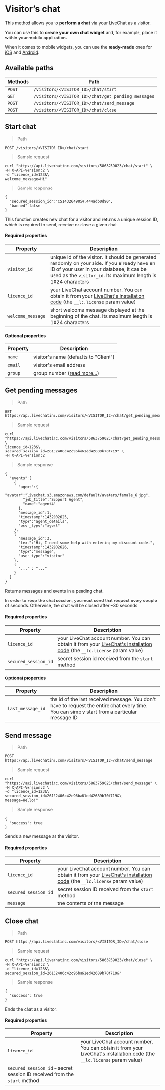 # Visitor’s chat

This method allows you to **perform a chat** via your LiveChat as a visitor.

You can use this to **create your own chat widget** and, for example, place it within your mobile application.

When it comes to mobile widgets, you can use the **ready-made** ones for [iOS](https://docs.livechatinc.com/ios-widget/) and [Android](https://docs.livechatinc.com/android-widget/).

## Available paths

| Methods       | Path      |
|--------------|-----------|
| `POST` | `/visitors/<VISITOR_ID>/chat/start` |
| `GET` | `/visitors/<VISITOR_ID>/chat/get_pending_messages` |
| `POST` | `/visitors/<VISITOR_ID>/chat/send_message` |
| `POST` | `/visitors/<VISITOR_ID>/chat/close` |


## Start chat

> Path

```
POST /visitors/<VISITOR_ID>/chat/start
```

> Sample request

```shell
curl "https://api.livechatinc.com/visitors/5863759023/chat/start" \
-H X-API-Version:2 \
-d "licence_id=123&\
welcome_message=Hi"
```

> Sample response

```json-doc
{
  "secured_session_id":"CS1432649054.444adb0d90",
  "banned":false
}
```

This function creates new chat for a visitor and returns a unique session ID, which is required to send, receive or close a given chat.

#### Required properties

| Property | Description |
|---------|--------------------|
| `visitor_id` | unique id of the visitor. It should be generated randomly on your side. If you already have an ID of your user in your database, it can be used as the `visitor_id`. Its maximum length is 1024 characters |
| `licence_id` | your LiveChat account number. You can obtain it from your [LiveChat's installation code](https://my.livechatinc.com/settings/code) (the `__lc.license` param value) |
| `welcome_message` | short welcome message displayed at the beginning of the chat. Its maximum length is 1024 characters |

#### Optional properties

| Property | Description |
|---------|--------------------|
| `name` | visitor's name (defaults to "Client") |
| `email` | visitor's email address |
| `group` | group number ([read more...](http://www.livechatinc.com/kb/dividing-live-chat-by-group/)) |

## Get pending messages

> Path

```
GET https://api.livechatinc.com/visitors/<VISITOR_ID>/chat/get_pending_messages
```

> Sample request

```shell
curl "https://api.livechatinc.com/visitors/5863759023/chat/get_pending_messages?\
licence_id=123&\
secured_session_id=26132406c42c96ba61ed42689b70f719" \
-H X-API-Version:2
```

> Sample response

```json-doc
{
  "events":[
    {
      "agent":{
        "avatar":"livechat.s3.amazonaws.com/default/avatars/female_6.jpg",
        "job_title":"Support Agent",
        "name":"agent4"
      },
      "message_id":1,
      "timestamp":1432902625,
      "type":"agent_details",
      "user_type":"agent"
    },
    {
      "message_id":3,
      "text":"Hi, I need some help with entering my discount code.",
      "timestamp":1432902626,
      "type":"message",
      "user_type":"visitor"
    },
    { 
      "..." : "..."
    }
  ]
}
```

Returns messages and events in a pending chat.

<aside class="notice">In order to keep the chat session, you must send that request every couple of seconds. Otherwise, the chat will be closed after ~30 seconds.</aside>

#### Required properties

| Property | Description |
|---------|--------------------|
| `licence_id` | your LiveChat account number. You can obtain it from your [LiveChat's installation code](https://my.livechatinc.com/settings/code) (the `__lc.license` param value) |
| `secured_session_id` | secret session id received from the `start` method |

#### Optional properties

| Property | Description |
|---------|--------------------|
| `last_message_id` | the id of the last received message. You don't have to request the entire chat every time. You can simply start from a particular message ID | 

## Send message

> Path

```
POST https://api.livechatinc.com/visitors/<VISITOR_ID>/chat/send_message
```

> Sample request

```shell
curl "https://api.livechatinc.com/visitors/5863759023/chat/send_message" \
-H X-API-Version:2 \
-d "licence_id=123&\
secured_session_id=26132406c42c96ba61ed42689b70f719&\
message=Hello!"
```

> Sample response

```json-doc
{
  "success": true
} 
```

Sends a new message as the visitor.

#### Required properties

| Property | Description |
|---------|--------------------|
| `licence_id` | your LiveChat account number. You can obtain it from your [LiveChat's installation code](https://my.livechatinc.com/settings/code) (the `__lc.license` param value) |
| `secured_session_id` | secret session ID received from the `start` method |
| `message` | the contents of the message|


## Close chat

> Path

```
POST https://api.livechatinc.com/visitors/<VISITOR_ID>/chat/close
```

> Sample request

```shell
curl "https://api.livechatinc.com/visitors/5863759023/chat/close" \
-H X-API-Version:2 \
-d "licence_id=123&\
secured_session_id=26132406c42c96ba61ed42689b70f719&"
```

> Sample response

```json-doc
{
  "success": true
}
```

Ends the chat as a visitor.

#### Required properties

| Property | Description |
|---------|--------------------|
| `licence_id` | your LiveChat account number. You can obtain it from your [LiveChat's installation code](https://my.livechatinc.com/settings/code) (the `__lc.license` param value) |
| `secured_session_id` – secret session ID received from the `start` method |
